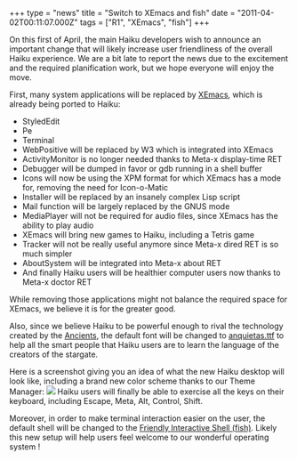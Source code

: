 +++
type = "news"
title = "Switch to XEmacs and fish"
date = "2011-04-02T00:11:07.000Z"
tags = ["R1", "XEmacs", "fish"]
+++

On this first of April, the main Haiku developers wish to announce an important change that will likely increase user friendliness of the overall Haiku experience. We are a bit late to report the news due to the excitement and the required planification work, but we hope everyone will enjoy the move.
<!--more-->
First, many system applications will be replaced by <a href="http://xemacs.org/">XEmacs</a>, which is already being ported to Haiku:
<ul><li>StyledEdit</li>
<li>Pe</li>
<li>Terminal</li>
<li>WebPositive will be replaced by W3 which is integrated into XEmacs</li>
<li>ActivityMonitor is no longer needed thanks to <span class="key">Meta</span>-x display-time <span class="key">RET</span></li>
<li>Debugger will be dumped in favor or gdb running in a shell buffer</li>
<li>Icons will now be using the XPM format for which XEmacs has a mode for, removing the need for Icon-o-Matic</li>
<li>Installer will be replaced by an insanely complex Lisp script</li>
<li>Mail function will be largely replaced by the GNUS mode</li>
<li>MediaPlayer will not be required for audio files, since XEmacs has the ability to play audio</li>
<li>XEmacs will bring new games to Haiku, including a Tetris game</li>
<li>Tracker will not be really useful anymore since <span class="key">Meta</span>-x dired <span class="key">RET</span> is so much simpler</li>
<li>AboutSystem will be integrated into <span class="key">Meta</span>-x about <span class="key">RET</span></li>
<li>And finally Haiku users will be healthier computer users now thanks to <span class="key">Meta</span>-x doctor <span class="key">RET</span></li>
</ul>
While removing those applications might not balance the required space for XEmacs, we believe it is for the greater good.

Also, since we believe Haiku to be powerful enough to rival the technology created by the <a href="http://www.gateworld.net/wiki/Ancients">Ancients</a>, the default font will be changed to <a href="http://wurdbendur.deviantart.com/art/Anquietas-11065570">anquietas.ttf</a> to help all the smart people that Haiku users are to learn the language of the creators of the stargate.

Here is a screenshot giving you an idea of what the new Haiku desktop will look like, including a brand new color scheme thanks to our Theme Manager:
<img src="/files/images/shot_SGA_ancient_XEmacs.png" />
Haiku users will finally be able to exercise all the keys on their keyboard, including <span class="key">Escape</span>, <span class="key">Meta</span>, <span class="key">Alt</span>, <span class="key">Control</span>, <span class="key">Shift</span>.

Moreover, in order to make terminal interaction easier on the user, the default shell will be changed to the <a href="http://community.gotpike.org/fishshell/">Friendly Interactive Shell (fish)</a>. Likely this new setup will help users feel welcome to our wonderful operating system !